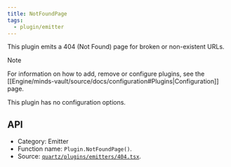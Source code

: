 ```yaml
---
title: NotFoundPage
tags:
  - plugin/emitter
---
```


This plugin emits a 404 (Not Found) page for broken or non-existent URLs.

> [!note]
> For information on how to add, remove or configure plugins, see the [[Engine/minds-vault/source/docs/configuration#Plugins|Configuration]] page.

This plugin has no configuration options.

## API

- Category: Emitter
- Function name: `Plugin.NotFoundPage()`.
- Source: [`quartz/plugins/emitters/404.tsx`](https://github.com/jackyzha0/quartz/blob/v4/quartz/plugins/emitters/404.tsx).
